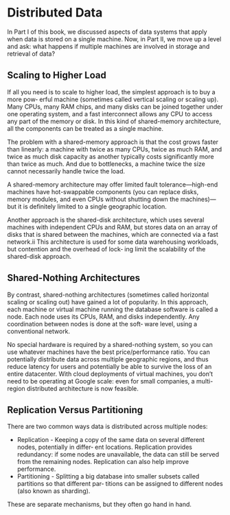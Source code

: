 # Distributed Data
In Part I of this book, we discussed aspects of data systems that apply when data is stored on a single machine. Now, in Part II, we move up a level and ask: what happens if multiple machines are involved in storage and retrieval of data?

## Scaling to Higher Load
If all you need is to scale to higher load, the simplest approach is to buy a more pow‐ erful machine (sometimes called vertical scaling or scaling up). Many CPUs, many RAM chips, and many disks can be joined together under one operating system, and a fast interconnect allows any CPU to access any part of the memory or disk. In this kind of shared-memory architecture, all the components can be treated as a single machine.

The problem with a shared-memory approach is that the cost grows faster than linearly: a machine with twice as many CPUs, twice as much RAM, and twice as much disk capacity as another typically costs significantly more than twice as much. And due to bottlenecks, a machine twice the size cannot necessarily handle twice the load.

A shared-memory architecture may offer limited fault tolerance—high-end machines have hot-swappable components (you can replace disks, memory modules, and even CPUs without shutting down the machines)—but it is definitely limited to a single geographic location.

Another approach is the shared-disk architecture, which uses several machines with independent CPUs and RAM, but stores data on an array of disks that is shared between the machines, which are connected via a fast network.ii This architecture is used for some data warehousing workloads, but contention and the overhead of lock‐ ing limit the scalability of the shared-disk approach.

## Shared-Nothing Architectures
By contrast, shared-nothing architectures (sometimes called horizontal scaling or scaling out) have gained a lot of popularity. In this approach, each machine or virtual machine running the database software is called a node. Each node uses its CPUs, RAM, and disks independently. Any coordination between nodes is done at the soft‐ ware level, using a conventional network.

No special hardware is required by a shared-nothing system, so you can use whatever machines have the best price/performance ratio. You can potentially distribute data across multiple geographic regions, and thus reduce latency for users and potentially be able to survive the loss of an entire datacenter. With cloud deployments of virtual machines, you don’t need to be operating at Google scale: even for small companies, a multi-region distributed architecture is now feasible.

## Replication Versus Partitioning
There are two common ways data is distributed across multiple nodes:
* Replication - Keeping a copy of the same data on several different nodes, potentially in differ‐ ent locations. Replication provides redundancy: if some nodes are unavailable, the data can still be served from the remaining nodes. Replication can also help improve performance.
* Partitioning - Splitting a big database into smaller subsets called partitions so that different par‐ titions can be assigned to different nodes (also known as sharding).

These are separate mechanisms, but they often go hand in hand.
